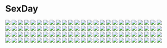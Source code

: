 # SexDay
![](https://konachan.com/jpeg/289d20b79108b1e43da4ff2c34ab06a5/Konachan.com%20-%20235504%20fate_grand_order%20fate_%28series%29%20long_hair%20meaomao%20purple_eyes%20purple_hair%20scathach_%28fate_grand_order%29%20tagme.jpg)
![](https://konachan.com/jpeg/1a003c9b987b67427210193ae7d959d2/Konachan.com%20-%20109954%20breast_grab%20breasts%20c%3Adrive%20fusataka_shikibu%20game_cg%20long_hair%20mikagura_setsu%20nipples%20panties%20red_eyes%20renai_saimin%20tie%20underwear.jpg)
![](https://konachan.com/image/d8875c480408e908a391a1eb93c18344/Konachan.com%20-%20120148%20kousaka_kirino%20mirai_nikki%20ore_no_imouto_ga_konna_ni_kawaii_wake_ga_nai%20parody%20purple.jpg)
![](https://konachan.com/image/2d86fad80daed37a3e80613e8d844528/Konachan.com%20-%20112342%20close%20garyljq%20glasses%20nagato_yuki%20school_uniform%20suzumiya_haruhi_no_yuutsu.jpg)
![](https://konachan.com/jpeg/0c5a95b2ca36ff4e27f63dbc2e2a4d54/Konachan.com%20-%20286433%20anthropomorphism%20barefoot%20bikini%20blonde_hair%20blush%20breasts%20cleavage%20kantai_collection%20long_hair%20nyum%20red_eyes%20signed%20swimsuit%20teddy_bear.jpg)
![](https://konachan.com/jpeg/24535dd18f9607fd97757f475b30b3e8/Konachan.com%20-%20298479%202girls%20bed%20bikini%20black_hair%20blush%20breast_grab%20brown_eyes%20brown_hair%20long_hair%20mary_%28pokemon%29%20navel%20pokemon%20short_hair%20swimsuit%20twintails%20yuri.jpg)
![](https://konachan.com/image/21841a6ebcf19b7205f507d5f0df19d3/Konachan.com%20-%20220380%20black_hair%20blush%20butterfly%20jpeg_artifacts%20koutetsujou_no_kabaneri%20long_hair%20ponytail%20yomogawa_ayame%20zonana.jpg)
![](https://konachan.com/image/cec4e740391fecfdb7973b04d3ab49b9/Konachan.com%20-%2072370%20kogemashita%20school_swimsuit%20school_uniform%20swimsuit%20takoyaki_%28roast%29%20thighhighs%20twintails%20undressing.jpg)
![](https://konachan.com/image/86c46fa4204192fa9accbb6ef15a359c/Konachan.com%20-%20250176%20group%20hatsune_miku%20kagamine_len%20kagamine_rin%20kaito%20male%20megurine_luka%20meiko%20vocaloid.jpg)
![](https://konachan.com/jpeg/603feb64f858169f5a308da65b0d6bdb/Konachan.com%20-%20240632%20black_hair%20blonde_hair%20bow%20dress%20gloves%20green_eyes%20hat%20houjuu_nue%20kusakanmuri%20long_hair%20orange_eyes%20pantyhose%20short_hair%20touhou%20vampire%20wings.jpg)
![](https://konachan.com/image/5412b925ac4e32cf3c262f1624451c20/Konachan.com%20-%2059597%20119%20dress%20hatsune_miku%20long_hair%20melt_%28vocaloid%29%20twintails%20umbrella%20vocaloid.jpg)
![](https://konachan.com/jpeg/04387d52241ce3e0108a711350705a91/Konachan.com%20-%20284082%20anus%20bed%20blush%20breasts%20corset%20donedone%20garter%20green_eyes%20kneehighs%20nipples%20no_bra%20nopan%20open_shirt%20pussy%20shirt%20short_hair%20socks%20twintails%20uncensored.jpg)
![](https://konachan.com/jpeg/f7ed8c03d60cce74fa3bef46a6e136f7/Konachan.com%20-%20296487%20animal_ears%20bow%20brown_eyes%20brown_hair%20butterfly%20catgirl%20close%20flowers%20gothic%20long_hair%20onineko%20original%20polychromatic%20rose%20tail.jpg)
![](https://konachan.com/image/41828eb022f2bef71253de42a9ab1cd2/Konachan.com%20-%2018011%20flandre_scarlet%20touhou%20vampire.jpg)
![](https://konachan.com/jpeg/8d2fe5bbf3a970025544771305b4592f/Konachan.com%20-%20189082%20anus%20apron%20ass%20ass_grab%20black_hair%20blush%20breasts%20game_cg%20long_hair%20nipples%20nude%20penis%20pussy%20pussy_juice%20red_eyes%20sex%20syroh%20topless%20uncensored.jpg)
![](https://konachan.com/image/91355657248767fb1d8953d052801691/Konachan.com%20-%2068258%20maka_albarn%20scythe%20soul_eater%20weapon.jpg)
![](https://konachan.com/image/866adba608e4caa5e20cc221696363e3/Konachan.com%20-%20103397%20blonde_hair%20cake%20dress%20food%20petals%20pink_hair%20purple_hair%20red_eyes%20tagme.jpg)
![](https://konachan.com/image/05f88918ecc647da7aa2bf58f32ea7c4/Konachan.com%20-%20169798%20building%20military%20original%20scenic%20signed%20weapon%20windmill%20yingzhiping.jpg)
![](https://konachan.com/jpeg/627d316bd4ed33c219c666bbc3db012b/Konachan.com%20-%2029105%20bloomers%20blue_eyes%20kobayashi_yuji%20neon_genesis_evangelion%20panties%20soryu_asuka_langley%20underboob%20underwear.jpg)
![](https://konachan.com/image/641be28d30e6a8c74831e78dd7dfa04f/Konachan.com%20-%20252959%20bed%20blonde_hair%20blush%20bow%20breasts%20demon%20navel%20nipples%20pointed_ears%20red_eyes%20short_hair%20succubus%20tsukasawa_takamatsu%20wings.jpg)
![](https://konachan.com/image/d8d8f8ce5aa4d0a3f4d16986467bf087/Konachan.com%20-%2012675%20morino_ichigo%20onegai_teacher%20onegai_twins.jpg)
![](https://konachan.com/image/1a7bd3557693652b5b839e1bc7dc17dd/Konachan.com%20-%20185285%20blush%20bra%20breasts%20glasses%20headphones%20nipples%20open_shirt%20panties%20pantyhose%20pink_hair%20pussy_juice%20sonico%20spread_legs%20super_sonico%20underwear%20v-mag.jpg)
![](https://konachan.com/image/8984df438e5449fffa634544aed394a8/Konachan.com%20-%20187315%20ashisu_sahoto%20ass%20bikini%20breasts%20buddy_complex%20cleavage%20crossover%20fairy_tail%20jindai_komaki%20kenken%20musubi%20saki%20sekirei%20shiba_miyuki%20swimsuit%20underboob.jpg)
![](https://konachan.com/jpeg/7427f41f5dde18c16f038e7a342ec932/Konachan.com%20-%20270269%20braids%20brown_eyes%20brown_hair%20building%20city%20el%20hoodie%20night%20original%20short_hair%20skirt.jpg)
![](https://konachan.com/image/c8be7e451e0236467548cc225eda762e/Konachan.com%20-%20166061%20mecha%20original%20poker-face-008.jpg)
![](https://konachan.com/jpeg/5180654805c098abda8af70bda076050/Konachan.com%20-%20236647%20blush%20bodysuit%20breast_hold%20breasts%20cleavage%20elbow_gloves%20glasses%20gloves%20navel%20pink_hair%20purple_eyes%20raiou%20short_hair%20tears%20thighhighs%20waifu2x.jpg)
![](https://konachan.com/image/8283c0bc6b8a40bd313552879b635d8e/Konachan.com%20-%2014662%20neon_genesis_evangelion.jpg)
![](https://konachan.com/image/40fe3f6cfa6b90bbcadae3ee6cbb402d/Konachan.com%20-%20279784%20black_hair%20blush%20building%20city%20clouds%20flowers%20kyouya_kakehi%20long_hair%20orange_eyes%20original%20petals%20sky.jpg)
![](https://konachan.com/jpeg/eead978ccebb546d1cec4aab5bc19c52/Konachan.com%20-%20107622%20akita_neru%20group%20hatsune_miku%20kagamine_rin%20megurine_luka%20parody%20pointed_ears%20senba_hikari%20vocaloid%20yowane_haku.jpg)
![](https://konachan.com/image/d10999f0552d221ab191f327d587c4af/Konachan.com%20-%20188867%20aki_%28neyuki41028%29%20aldnoah.zero%20asseylum_vers_allusia%20kaizuka_inaho%20male%20slaine_troyard.jpg)
![](https://konachan.com/image/6f3dc9ade7e76f4634062ec4602dc701/Konachan.com%20-%2016307%20tagme.jpg)
![](https://konachan.com/image/6fee8a3c30db0a01c8e8a2a8aaa0c6a7/Konachan.com%20-%20142484%20atelier_meruru%20kishida_mel%20merurulince_rede_arls.jpg)
![](https://konachan.com/image/52053ed17d599ca99347eaf65a5a1605/Konachan.com%20-%20160908%20hata_no_kokoro%20long_hair%20marionette_%28excle%29%20mask%20purple_eyes%20purple_hair%20touhou.jpg)
![](https://konachan.com/jpeg/b911e867a00b6ba38533803ea2bdc542/Konachan.com%20-%20184831%20bandaid%20blue_hair%20bondage%20boots%20braids%20gloves%20gwayo%20jinx_%28league_of_legends%29%20league_of_legends%20long_hair%20necklace%20pink_eyes%20tattoo.jpg)
![](https://konachan.com/image/33ce6a66e280ddab3464bc25b8e65ec4/Konachan.com%20-%2010061%20bettou_izumishizuka_scarlett%20blonde_hair%20blue_eyes%20clouds%20open_shirt%20scarlett%20sky.jpg)
![](https://konachan.com/jpeg/a997745a5a67bd10b20194d734b9c6da/Konachan.com%20-%20180969%20gochuumon_wa_usagi_desu_ka%3F%20hoto_cocoa%20kafuu_chino%20kirima_sharo%20tagme_%28artist%29%20tedeza_rize%20tippy_%28gochiusa%29%20ujimatsu_chiya.jpg)
![](https://konachan.com/image/5b6c57968f213c812788df86fc5776e7/Konachan.com%20-%20135505%2077gl%20dress%20food%20hat%20kaku_seiga%20kasodani_kyouko%20konpaku_youmu%20miyako_yoshika%20mononobe_no_futo%20myon%20saigyouji_yuyuko%20tagme%20tatara_kogasa%20touhou%20umbrella.jpg)
![](https://konachan.com/image/10257e0ad7797108233f8d2fc8925f5a/Konachan.com%20-%2024914%20animal%20blood%20disgaea%20gun%20harada_takehito%20mazda%20pleinair%20rabbit%20shark%20weapon.jpg)
![](https://konachan.com/jpeg/f2e6daa441b467267c81147a623a9ecc/Konachan.com%20-%20174566%20black_hair%20game_cg%20ichiban_janakya_dame_desu_ka%3F%20ichimine_kohaku%20long_hair%20nanase_meruchi%20panties%20rosebleu%20underwear.jpg)
![](https://konachan.com/image/afed3b7d92bcf1e239f2e4e9bb68a400/Konachan.com%20-%20198008%20blonde_hair%20bow%20candy%20hat%20lollipop%20niwashi_%28yuyu%29%20panties%20pointed_ears%20red_eyes%20skirt%20thighhighs%20touhou%20underwear%20vampire%20wings%20wristwear.jpg)
![](https://konachan.com/image/542af5ad7ae8293a0970f538ae34e6b9/Konachan.com%20-%20237239%20hatsune_miku%20long_hair%20myhilary%20twintails%20vocaloid.jpg)
![](https://konachan.com/image/f1b6ec2cf07314e36785c93a3847d012/Konachan.com%20-%20121177%20all_male%20kagamine_len%20male%20vocaloid.jpg)
![](https://konachan.com/jpeg/90ef95a6e0f0a9f951750988e6f7c223/Konachan.com%20-%20132778%20breasts%20cleavage%20dracu-riot%21%20elina_olegovna_owen%20game_cg%20gray_hair%20long_hair%20muririn%20red_eyes%20tie%20twintails%20yuzusoft.jpg)
![](https://konachan.com/jpeg/9e1dd2c13f03f961ea9b9dd9d522779f/Konachan.com%20-%20164678%203rd_eye%20bicolored_eyes%20black_hair%20bow%20breasts%20cleavage%20close%20game_cg%20gensou_no_idea%20long_hair%20sakaki_maki%20shinomori_rinon%20twintails%20weapon.jpg)
![](https://konachan.com/jpeg/416be7c1989231f9934c99a23dac3c44/Konachan.com%20-%20222944%20animal%20bird%20cake%20food%20leaves%20lilac_%28pfeasy%29%20original%20waifu2x%20white.jpg)
![](https://konachan.com/image/9e989c300331d1d44a65be5fb2fda318/Konachan.com%20-%20263653%20bodysuit%20breasts%20candy%20darling_in_the_franxx%20green_eyes%20horns%20lollipop%20long_hair%20pink_hair%20signed%20skirt_lift%20tel-o%20white%20zero_two.jpg)
![](https://konachan.com/jpeg/ce969696fcf8eeb4d390a0c9556463ef/Konachan.com%20-%20217758%20bicycle%20black_hair%20cherry_blossoms%20flowers%20headband%20long_hair%20original%20skirt%20swordsouls%20thighhighs%20yellow_eyes%20zettai_ryouiki.jpg)
![](https://konachan.com/jpeg/8954efc4e582b79c9cdaf926b8c6b951/Konachan.com%20-%2096924%202girls%20blood%20bow%20gray_hair%20izayoi_sakuya%20katana%20knife%20konpaku_youmu%20magic%20maid%20myon%20nunua%20short_hair%20sword%20torn_clothes%20touhou%20weapon.jpg)
![](https://konachan.com/image/2f6e701440da05fba7e1b4b82901b679/Konachan.com%20-%20139126%20kaname_madoka%20kyuubee%20mahou_shoujo_madoka_magica%20pink_eyes%20pink_hair%20ribbons%20short_hair%20signed%20twintails.jpg)
![](https://konachan.com/jpeg/463949dc186154e765fc767387fd4b6a/Konachan.com%20-%20148895%20black_hair%20eufonie%20game_cg%20kamishiro_touko%20koiken_otome%20long_hair%20school_uniform%20sword%20tateha%20thighhighs%20weapon.jpg)
![](https://konachan.com/jpeg/dda990242e4efb1ce22eac3b17924fa9/Konachan.com%20-%20245341%202girls%20black_eyes%20black_hair%20book%20brown_eyes%20brown_hair%20drink%20food%20long_hair%20original%20phone%20school_uniform%20short_hair%20skirt%20summergoat.jpg)
![](https://konachan.com/image/c9e0d5ce2372319538d63d06fbf2c080/Konachan.com%20-%20101651%2077%20ass%20barefoot%20bed%20blue_hair%20game_cg%20kuu_%2877%29%20long_hair%20nopan%20purple_eyes%20school_uniform%20sex%20tenmaso%20whirlpool.jpg)
![](https://konachan.com/jpeg/ff15b5c7d66cb7fa4e4bc5afc1783a5c/Konachan.com%20-%20203199%202girls%20bell%20blonde_hair%20blush%20bow%20brown_hair%20chibi%20collar%20fang%20foxgirl%20green_eyes%20long_hair%20original%20ponytail%20red_eyes%20saichuu%20skirt%20tail%20thighhighs.jpg)
![](https://konachan.com/jpeg/41e1f9310a928ae77f5427ca0b246740/Konachan.com%20-%20162101%20accela%20blush%20breasts%20brown_eyes%20cleavage%20game_cg%20long_hair%20red_hair%20reminiscence%20skirt%20tigre_soft%20tomose_shunsaku.jpg)
![](https://konachan.com/image/ba1df11c5ef19aff7cb3604a0a7000b3/Konachan.com%20-%20129280%20angel_beats%21%20kureno%20tachibana_kanade%20wings.jpg)
![](https://konachan.com/jpeg/fedb24d9d82a1301ee6da389eb7c15ca/Konachan.com%20-%20113084%20alcot_m%20alice_soft%20childie_sharp%20game_cg%20kentou_kanami%20lia_parapara_leazas%20nipples%20nude%20onsen%20rance%20rance_quest%20suzume_%28sengoku_rance%29%20towel.jpg)
![](https://konachan.com/jpeg/0b3739f467669380e3c53150f5ecb1d6/Konachan.com%20-%20287125%20ball%20blue_eyes%20book%20bubbles%20clouds%20earth%20knife%20minami_%28minami373916%29%20original%20planet%20purple_hair%20space%20stars%20tears.jpg)
![](https://konachan.com/image/00afee8af4e80fd2f2b70dc375e3d897/Konachan.com%20-%20190803%20black_hair%20bodysuit%20breasts%20cameltoe%20chikokuma%20gloves%20green_eyes%20long_hair%20petals%20skintight%20tougou_mimori%20yuuki_yuuna_wa_yuusha_de_aru.jpg)
![](https://konachan.com/jpeg/06c64b7e261cf956b3504a5f298fc470/Konachan.com%20-%20161902%20barefoot%20bikini%20breasts%20game_cg%20long_hair%20mizuno_rin%20pool%20purple_eyes%20purple_hair%20reminiscence%20swimsuit%20tigre_soft%20tomose_shunsaku%20water.jpg)
![](https://konachan.com/image/8a306c51edc6b247b9103d79d56aaad3/Konachan.com%20-%20271148%20black_hair%20japanese_clothes%20kikivi%20kimono%20long_hair%20original%20umbrella%20water.jpg)
![](https://konachan.com/image/690ba28986d623dd46bf8dcc63d030d4/Konachan.com%20-%205668%20chii%20chobits%20clamp.jpg)
![](https://konachan.com/jpeg/5ac41e756eb13f10cbfaf9526d528145/Konachan.com%20-%2095217%20blue_eyes%20bondage%20gag%20game_cg%20glasses%20gray_hair%20mitsuki_mantarou%20otome_renshin_prister%20panties%20tagme_%28character%29%20underwear.jpg)
![](https://konachan.com/image/5a0442f9bb8a286dffd706ef51a22012/Konachan.com%20-%20178447%20blonde_hair%20blush%20breasts%20building%20cleavage%20gloves%20green_eyes%20halloween%20hat%20navel%20original%20pumpkin%20short_hair%20skirt%20thighhighs%20tie%20umbrella.jpg)
![](https://konachan.com/image/eae4597d4196c73b1a516295035e08ef/Konachan.com%20-%2042720%20kamishiro_rin%20kazetsubaki_kuriko%20maburaho%20miyama_yuna%20yamase_chihaya.jpg)
![](https://konachan.com/jpeg/0ae297c3504125d5dd72196be5c25d3d/Konachan.com%20-%20188649%20angel%20dress%20kazenokaze%20original%20snow%20underwear%20white_hair.jpg)
![](https://konachan.com/image/61a2a1cb4a1c717b1ebc4575b1890ca1/Konachan.com%20-%20220869%20animal%20anthropomorphism%20bird%20chain%20fish%20flowers%20japanese_clothes%20lolita_fashion%20underwater%20water%20xuan_ying%20yukata%20zhuo_ying.jpg)
![](https://konachan.com/jpeg/ef50aa96392690f515f340e79c6f9d28/Konachan.com%20-%20279523%20asakawa_shina%20black_hair%20blush%20breasts%20long_hair%20mint_cube%20navel%20nipples%20open_shirt%20panties%20red_eyes%20seno_itsumi%20underwear%20undressing%20wet%20white.jpg)
![](https://konachan.com/jpeg/2bbddfd84dd15e088608f592bb480ec0/Konachan.com%20-%2053892%20blush%20candy%20kawai_ameri%20lollipop%20moekibara_fumitake%20nipples%20no_bra%20open_shirt%20panties%20tayutama%20thighhighs%20underwear.jpg)
![](https://konachan.com/image/6f2c1e33fecf0172f0ffdf717c0d547d/Konachan.com%20-%20247564%202girls%20animal%20bird%20blonde_hair%20blue_hair%20clouds%20dress%20feathers%20hat%20long_hair%20ohara_mari%20purple_eyes%20rainbow%20reflection%20short_hair%20sky%20water.jpg)
![](https://konachan.com/jpeg/2c52707dfe9b8e20791915939bc4b244/Konachan.com%20-%20284383%20animal_ears%20bow%20bow_%28weapon%29%20brown_hair%20forest%20foxgirl%20japanese_clothes%20long_hair%20miko%20original%20peroncho%20ponytail%20tail%20tree%20weapon%20yellow_eyes.jpg)
![](https://konachan.com/jpeg/642fcf2828240703908ad3bd1ee2fbb3/Konachan.com%20-%20270098%20animal%20ass%20azur_lane%20barefoot%20beach%20bikini%20blush%20bow%20building%20cake%20clouds%20crab%20drink%20food%20long_hair%20ribbons%20shade%20sky%20swimsuit%20umbrella%20water.jpg)
![](https://konachan.com/image/379f3b4ee0f3e1f3dfa61a1e4cbd43ba/Konachan.com%20-%20194280%20barefoot%20long_hair%20nude%20original%20reflection%20sleeping%20underwater%20ushas%20water.jpg)
![](https://konachan.com/image/5d2531d595cbe90a9b0d3333e4f02b5e/Konachan.com%20-%2065756%20black_hair%20breasts%20horibe_hidero%20long_hair%20orange_eyes%20original%20petals%20sideboob.jpg)
![](https://konachan.com/image/d4e863d85c99f74dd13ebff34fa6e954/Konachan.com%20-%2056787%20enma_ai%20jigoku_shoujo.jpg)
![](https://konachan.com/jpeg/40a2c685d5078a50a79db49a18fab7c9/Konachan.com%20-%20105826%20black_hair%20bunny%20halo_%28artist%29%20long_hair%20panties%20pantyhose%20school_uniform%20stars%20underwear.jpg)
![](https://konachan.com/image/4d42cb5796fb23a0a181c48da704c4bb/Konachan.com%20-%2051756%20all_male%20feathers%20kamui_gakupo%20male%20sword%20tagme%20vocaloid%20weapon.jpg)
![](https://konachan.com/jpeg/3caa7c29c5d0f978fe77c452799b5465/Konachan.com%20-%20107193%20bikini%20black_hair%20green_eyes%20kore_wa_zombie_desu_ka%3F%20long_hair%20muririn%20seraphim_%28kore_wa_zombie_desu_ka%3F%29%20swimsuit%20underboob%20undressing%20white.jpg)
![](https://konachan.com/image/cbaf655bdb266f49705c35d15187c3a4/Konachan.com%20-%20307628%20animal%20arknights%20bird%20gradient%20polychromatic%20ryuuzaki_ichi%20shining_%28arknights%29%20sword%20weapon.jpg)
![](https://konachan.com/jpeg/70fc09f783f29c2c7dcdb79162d45783/Konachan.com%20-%20143024%20amatsu_yurika%20blush%20breasts%20brown_eyes%20brown_hair%20censored%20game_cg%20nipples%20nude%20pussy%20spread_legs%20tel-o%20tentacle_lord%20tentacles%20twintails.jpg)
![](https://konachan.com/jpeg/9189ca3bdc479c7698fff38888fe0a45/Konachan.com%20-%20200096%20aqua_eyes%20aqua_hair%20hatsune_miku%20long_hair%20motorcycle%20novcel%20signed%20twintails%20vocaloid.jpg)
![](https://konachan.com/image/b1e0b00e532310e8cf7d9595ef0970b8/Konachan.com%20-%20195037%20apple%20black_hair%20bow%20brown_eyes%20food%20fruit%20headband%20pine_%28yellowpine112%29%20short_hair%20snow_white%20snow_white_and_the_seven_dwarfs.jpg)
![](https://konachan.com/image/7cc7c5eff378708806c224f64e71016d/Konachan.com%20-%2085181%20aqua_eyes%20bow%20braids%20chain%20collar%20gray_hair%20izayoi_sakuya%20maid%20nishimura_nike%20no_bra%20thighhighs%20touhou.jpg)
![](https://konachan.com/jpeg/8635389b27b7163a0d44221e5040b23b/Konachan.com%20-%20149802%20game_cg%20navel_%28company%29%20suzuhira_hiro%20tsuki_ni_yorisou_otome_no_sahou%20ursule_fleur_jeanmaire.jpg)
![](https://konachan.com/jpeg/fe86fa64373506ae79f8fae208d9f25f/Konachan.com%20-%2019493%20elfen_lied%20nana_%28elfen_lied%29%20pink_eyes%20pink_hair%20short_hair%20vector.jpg)
![](https://konachan.com/image/403c40d69c7f7787e8885007a61c6083/Konachan.com%20-%2021897%20azumanga_daioh%20bikini%20brown_eyes%20brown_hair%20swimsuit%20tanizaki_yukari.jpg)
![](https://konachan.com/jpeg/21dec3ce38a4207b979e0854a8ecd3db/Konachan.com%20-%20210598%20ball%20blonde_hair%20haikyuu%21%21%20hinata_shouyou%20hoodie%20male%20orange_hair%20scarf%20scenic%20school_uniform%20snow%20swordsouls%20winter%20yachi_hitoka%20yellow_eyes.jpg)
![](https://konachan.com/jpeg/926c6ca8ab0b83d014d612b793f3e0df/Konachan.com%20-%20268834%20apron%20aqua_eyes%20blush%20bow%20breasts%20cat_smile%20catgirl%20chibi%20drink%20gloves%20gray_hair%20group%20kaban%20pantyhose%20paper%20red_eyes%20serval%20skirt%20tail%20wink%20wolfgirl.jpg)
![](https://konachan.com/image/d55ebc9a28a9d74a829231f0f46d51fb/Konachan.com%20-%2023034%20echizen_ryoma%20prince_of_tennis%20sport%20tennis.jpg)
![](https://konachan.com/jpeg/7e8067ff0ef841dd8c82ae3423f86ac1/Konachan.com%20-%20243834%20blush%20breasts%20brown_eyes%20brown_hair%20cleavage%20headphones%20long_hair%20massan%20microphone%20no_bra%20original.jpg)
![](https://konachan.com/image/9d8ea435ea8d20f52a66e0ea73a55eab/Konachan.com%20-%20299460%202girls%20ass%20barefoot%20bed%20blonde_hair%20blue_eyes%20blush%20bra%20braids%20long_hair%20navel%20original%20panties%20rerrere%20short_hair%20twins%20twintails%20underwear.jpg)
![](https://konachan.com/image/d9fdadcdf49463823bab89576305acc0/Konachan.com%20-%20292933%20breasts%20censored%20collar%20condom%20idolmaster%20jeffrey10%20nipples%20penis%20pink_eyes%20pink_hair%20pussy%20short_hair%20thighhighs%20yumemi_riamu.jpg)
![](https://konachan.com/jpeg/b0d76194d6cb75dbb46feb9e74ddfd4f/Konachan.com%20-%20242390%20blonde_hair%20blood%20blue_eyes%20flowers%20ib%20irucha%20long_hair%20mary_%28ib%29%20rose%20tears.jpg)
![](https://konachan.com/jpeg/c59612e10e6c2c8d2d256022b99c2f0b/Konachan.com%20-%20263001%20aqua_eyes%20black_hair%20blush%20chibi%20idolmaster%20idolmaster_cinderella_girls%20long_hair%20mitarashi_neko%20school_uniform%20shibuya_rin%20tie.jpg)
![](https://konachan.com/jpeg/971970b40d981557e6e4055a4731f9f0/Konachan.com%20-%2058144%20flat_chest%20k-on%21%20nakano_azusa%20norizou_type-r%20panties%20spread_legs%20striped_panties%20underwear.jpg)
![](https://konachan.com/image/4b6e4e3b64ef54004275e9359299e365/Konachan.com%20-%2010272%20iriya_kana%20iriya_no_sora_ufo_no_natsu%20long_hair%20purple_hair%20red_eyes%20school_uniform%20watermark.jpg)
![](https://konachan.com/image/121a5f387fdb18d88b4d9c952251684a/Konachan.com%20-%20212160%20black_eyes%20black_hair%20breasts%20brown_eyes%20brown_hair%20buriki%20cleavage%20onsen%20ootomo_akane%20ponytail%20red_eyes%20red_hair%20short_hair%20towel%20water%20wet%20yusa_aoi.jpg)
![](https://konachan.com/jpeg/e2b51d44f4543eb5bcfbe0ccac282be1/Konachan.com%20-%20128868%20ipod%20lunasa_prismriver%20lyrica_prismriver%20merlin_prismriver%20parody%20silhouette%20touhou.jpg)
![](https://konachan.com/image/1465a4c2ec99c252ae081430d5ac0983/Konachan.com%20-%20186091%20bikini_top%20headphones%20hokoodo%20original%20scarf.jpg)
![](https://konachan.com/image/a17a027173277a8ac3eb2967f4c7bc21/Konachan.com%20-%20103236%20animal_ears%20beach%20bed%20bikini%20flat_chest%20flowers%20foxgirl%20kazakura%20loli%20nipples%20original%20petals%20pink_hair%20swimsuit%20tail.jpg)
![](https://konachan.com/image/0ac87102275ed6a04547a75fc2621a90/Konachan.com%20-%20125925%20animal_ears%20blue_eyes%20bow%20dress%20feathers%20hat%20marujin%20mystia_lorelei%20pink_hair%20short_hair%20touhou%20wings.jpg)
